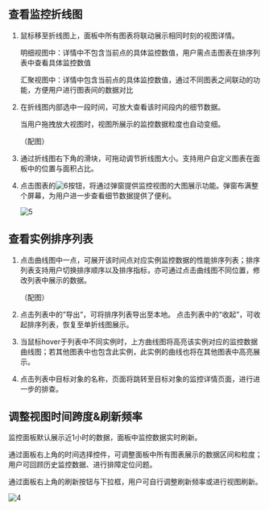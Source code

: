 ## 查看监控折线图

1. 鼠标移至折线图上，面板中所有图表将联动展示相同时刻的视图详情。

   明细视图中：详情中不包含当前点的具体监控数值，用户需点击图表在排序列表中查看具体监控数值

   汇聚视图中：详情中包含当前点的具体监控数值，通过不同图表之间联动的功能，方便用户进行图表间的数据对比

2. 在折线图内部选中一段时间，可放大查看该时间段内的细节数据。

   当用户拖拽放大视图时，视图所展示的监控数据粒度也自动变细。

   （配图）

3. 通过折线图右下角的滑块，可拖动调节折线图大小。支持用户自定义图表在面板中的位置与面积占比。

4. 点击图表的![6](http://imgcache.tce.fsphere.cn/static/mc.qcloudimg.com/static/img/68e7b4bfa5775b1b4c53157f0a85eb79/image.png)按钮，将通过弹窗提供监控视图的大图展示功能。弹窗布满整个屏幕，为用户进一步查看细节数据提供了便利。

   ![5](http://imgcache.tce.fsphere.cn/static/mc.qcloudimg.com/static/img/2b47c7488f0cb61d2f4c424a2f798323/image.png)



## 查看实例排序列表

1. 点击曲线图中一点，可展开该时间点对应实例监控数据的性能排序列表；排序列表支持用户切换排序顺序以及排序指标，亦可通过点击曲线图不同位置，修改列表中展示的数据。

   （配图）

2. 点击列表中的”导出”，可将排序列表导出至本地。
   点击列表中的“收起”，可收起排序列表，恢复至单折线图展示。

3. 当鼠标hover于列表中不同实例时，上方曲线图将高亮该实例对应的监控数据曲线图；若其他图表中也包含此实例，此实例的曲线也将在其他图表中高亮展示。

4. 点击列表中目标对象的名称，页面将跳转至目标对象的监控详情页面，进行进一步的排查。

## 调整视图时间跨度&刷新频率

监控面板默认展示近1小时的数据，面板中监控数据实时刷新。

通过面板右上角的时间选择控件，可调整面板中所有图表展示的数据区间和粒度；用户可回顾历史监控数据、进行排障定位问题。

通过面板右上角的刷新按钮与下拉框，用户可自行调整刷新频率或进行视图刷新。

![4](http://imgcache.tce.fsphere.cn/static/mc.qcloudimg.com/static/img/66e2cb98a8916f48468a79673179e822/image.png)